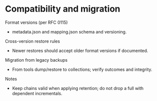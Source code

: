 # Compatibility and migration

Format versions (per RFC 0115)
- metadata.json and mapping.json schema and versioning.

Cross-version restore rules
- Newer restores should accept older format versions if documented.

Migration from legacy backups
- From tools dump/restore to collections; verify outcomes and integrity.

Notes
- Keep chains valid when applying retention; do not drop a full with dependent incrementals.
